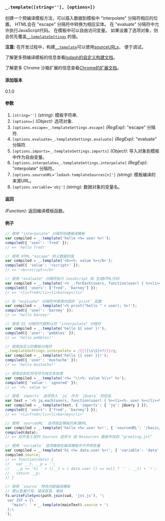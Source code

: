 ### `_.template([string=''], [options=])`[​](#_templatestring-options "_templatestring-options的直接链接")

创建一个预编译模板方法，可以插入数据到模板中 "interpolate" 分隔符相应的位置。 HTML会在 "escape" 分隔符中转换为相应实体。 在 "evaluate" 分隔符中允许执行JavaScript代码。 在模板中可以自由访问变量。 如果设置了选项对象，则会优先覆盖[`_.templateSettings`](#templateSettings) 的值。  
  
**注意:** 在开发过程中，构建[`_.template`](#template)可以使用[sourceURLs](http://www.html5rocks.com/en/tutorials/developertools/sourcemaps/#toc-sourceurl)， 便于调试。  
  
了解更多预编译模板的信息查看[lodash的自定义构建文档](https://lodash.com/custom-builds)。  
  
了解更多 Chrome 沙箱扩展的信息查看[Chrome的扩展文档](https://developer.chrome.com/extensions/sandboxingEval)。

#### 添加版本

0.1.0

#### 参数

1.  `[string='']` _(string)_: 模板字符串.
2.  `[options=]` _(Object)_: 选项对象.
3.  `[options.escape=_.templateSettings.escape]` _(RegExp)_: "escape" 分隔符.
4.  `[options.evaluate=_.templateSettings.evaluate]` _(RegExp)_: "evaluate" 分隔符.
5.  `[options.imports=_.templateSettings.imports]` _(Object)_: 导入对象到模板中作为自由变量。
6.  `[options.interpolate=_.templateSettings.interpolate]` _(RegExp)_: "interpolate" 分隔符。
7.  `[options.sourceURL='lodash.templateSources[n]']` _(string)_: 模板编译的来源URL。
8.  `[options.variable='obj']` _(string)_: 数据对象的变量名。

#### 返回

_(Function)_: 返回编译模板函数。

#### 例子

 ```js
 // 使用 "interpolate" 分隔符创建编译模板
var compiled = _.template('hello <%= user %>!');
compiled({ 'user': 'fred' });
// => 'hello fred!'
 
// 使用 HTML "escape" 转义数据的值
var compiled = _.template('<b><%- value %></b>');
compiled({ 'value': '<script>' });
// => '<b><script></b>'
 
// 使用 "evaluate" 分隔符执行 JavaScript 和 生成HTML代码
var compiled = _.template('<% _.forEach(users, function(user) { %><li><%- user %></li><% }); %>');
compiled({ 'users': ['fred', 'barney'] });
// => '<li>fred</li><li>barney</li>'
 
// 在 "evaluate" 分隔符中使用内部的 `print` 函数
var compiled = _.template('<% print("hello " + user); %>!');
compiled({ 'user': 'barney' });
// => 'hello barney!'
 
// 使用 ES 分隔符代替默认的 "interpolate" 分隔符
var compiled = _.template('hello ${ user }!');
compiled({ 'user': 'pebbles' });
// => 'hello pebbles!'
 
// 使用自定义的模板分隔符
_.templateSettings.interpolate = /{{([\s\S]+?)}}/g;
var compiled = _.template('hello {{ user }}!');
compiled({ 'user': 'mustache' });
// => 'hello mustache!'
 
// 使用反斜杠符号作为纯文本处理
var compiled = _.template('<%= "\\<%- value %\\>" %>');
compiled({ 'value': 'ignored' });
// => '<%- value %>'
 
// 使用 `imports` 选项导入 `jq` 作为 `jQuery` 的别名
var text = '<% jq.each(users, function(user) { %><li><%- user %></li><% }); %>';
var compiled = _.template(text, { 'imports': { 'jq': jQuery } });
compiled({ 'users': ['fred', 'barney'] });
// => '<li>fred</li><li>barney</li>'
 
// 使用 `sourceURL` 选项指定模板的来源URL
var compiled = _.template('hello <%= user %>!', { 'sourceURL': '/basic/greeting.jst' });
compiled(data);
// => 在开发工具的 Sources 选项卡 或 Resources 面板中找到 "greeting.jst"
 
// 使用 `variable` 选项确保在编译模板中不声明变量
var compiled = _.template('hi <%= data.user %>!', { 'variable': 'data' });
compiled.source;
// => function(data) {
//   var __t, __p = '';
//   __p += 'hi ' + ((__t = ( data.user )) == null ? '' : __t) + '!';
//   return __p;
// }
 
// 使用 `source` 特性内联编译模板
// 便以查看行号、错误信息、堆栈
fs.writeFileSync(path.join(cwd, 'jst.js'), '\
  var JST = {\
    "main": ' + _.template(mainText).source + '\
  };\
');

 ```